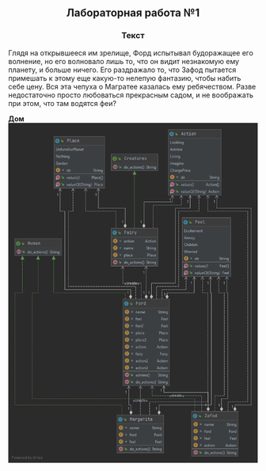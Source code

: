 <h2 align=center>Лабораторная работа №1 </h2>

<h3 align=center> Текст </h3>

Глядя на открывшееся им зрелище, Форд испытывал будоражащее его волнение, но его волновало лишь то, что он видит незнакомую ему планету, и больше ничего. Его раздражало то, что Зафод пытается примешать к этому еще какую-то нелепую фантазию, чтобы набить себе цену. Вся эта чепуха о Магратее казалась ему ребячеством. Разве недостаточно просто любоваться прекрасным садом, и не воображать при этом, что там водятся феи?

**Дом**
![](https://github.com/AmirjonQodirov/Testing/blob/main/Testing_1/diagram.png)
